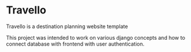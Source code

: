# Travello
Travello is a destination planning website template

This project was intended to work on various django concepts and how to connect database with frontend with user authentication.

